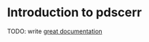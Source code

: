 # Introduction to pdscerr

TODO: write [great documentation](http://jacobian.org/writing/what-to-write/)
